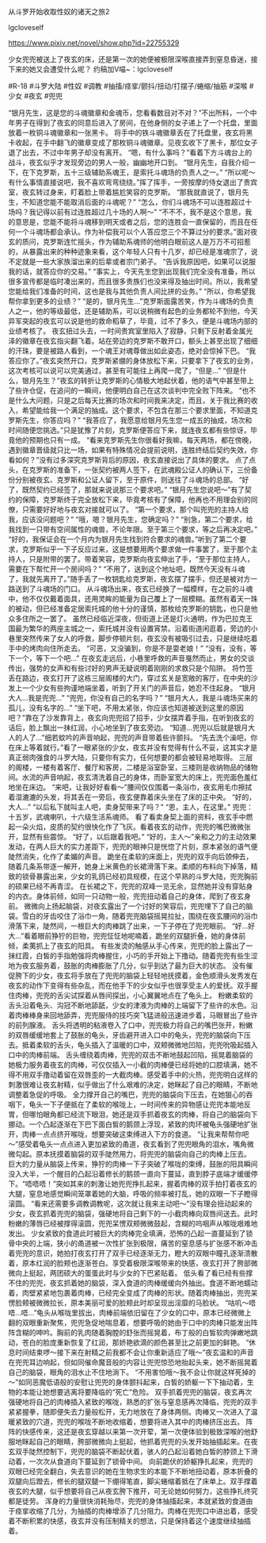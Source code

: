 从斗罗开始收取性奴的诸天之旅2

lgcloveself

https://www.pixiv.net/novel/show.php?id=22755329

少女兜兜被送上了夜玄的床，还是第一次的她便被极限深喉直接弄到窒息昏迷，接下来的她又会遭受什么呢？
约稿加V喵~：lgcloveself

#R-18
#斗罗大陆
#性奴
#调教
#抽搐/痉挛/颤抖/扭动/打摆子/蜷缩/抽筋
#深喉
#少女
#夜玄
#兜兜


“银月先生，这是您的斗魂徽章和金魂币，您看看数目对不对？”不出所料，一个中年男子在得到了夜玄的同意后进入了房间，在他身侧的女子递上了一个托盘，里面放着一枚铜斗魂徽章和一张黑卡。
    将手中的铁斗魂徽章丢在了托盘里，夜玄将黑卡收起，在手中翻飞的徽章变成了那枚铜斗魂徽章。见夜玄收下了黑卡，那位女子退了出去，不过中年男子却没有离开。
    “嗯，有什么事吗？”看着下方斗魂台上的战斗，夜玄似乎才发现旁边的男人一般，幽幽地开口到。
    “银月先生，自我介绍一下，在下克罗斯，五十三级辅助系魂王，是索托斗魂场的负责人之一。”
    “所以呢～有什么事情直接说吧，我不喜欢弯弯绕绕。”挥了挥手，一旁按摩的侍女退出了贵宾室，夜玄转过身来，盯着脸上带着尴尬笑容的克罗斯。
    “那我就直说了，银月先生，不知道您能不能取消后面的斗魂呢？”
    “怎么，你们斗魂场不可以连胜超过十场吗？我记得以前有过连胜超过几十场的人啊～”
    “不不不，我不是这个意思，我的意思是，您能不能将斗魂移到明天或者之后，您的连胜会一直保留的，而且在任何一个斗魂场都会承认。作为补偿我可以个人答应您三个不算过分的要求。”面对夜玄的质问，克罗斯连忙摇头，作为辅助系魂师的他明白眼前这人是万万不可招惹的，从暴露出来的种种迹象来看，这个年轻人只有十几岁，却已经是准魂宗了，说不定就是一些大家族溜出来的后辈或者宗门弟子。
    “告诉我原因吧，如果可以说服我的话，就答应你的交易。”
    “事实上，今天先生您到出现我们完全没有准备，所以很多宣传都是临时凑出来的，而且很多贵族们也没来得及抽出时间。所以，我希望您能给我们准备的时间，这也是我与其他负责人间比拼的业务。”
    “所以，你希望我帮你拿到更多的业绩？”
    “是的，银月先生…”克罗斯面露苦笑，作为斗魂场的负责人之一，他的等级最低，还是辅助系，可以说稍微有起色的业务都轮不到他，今天异军突起的夜玄可以说是他的救命稻草了，毕竟，过不了多久，便是斗魂场内部的业绩考核了。
    夜玄扭过头去，一时间贵宾室里陷入了寂静，只剩下反射着金属光泽的徽章在夜玄指尖翻飞着。站在旁边的克罗斯不敢开口，额头上甚至出现了细细的汗珠，要是被路人看到，一个魂王对魂尊做出如此姿态，绝对会惊掉下巴。
    “我答应你了。”夜玄突然开口，克罗斯紧绷的身体放松下来，只要拿下了夜玄的业务，这次考核可以说可以完美通过，甚至有可能往上再爬一爬了，“但是…”
    “但是什么，银月先生？”夜玄的转折让克罗斯的心情极大地起伏着，他的语气中甚至带上了些许仓促，在追问的一瞬间，他便明白自己在这次谈判中完全败下阵来。
    “也不是什么大问题，只是之后每天比赛的场次和时间我来决定，而且，关于我比赛的收入，希望能给我一个满足的抽成。这个要求，不包含在那三个要求里面，不知道克罗斯先生，你答应吗？”
    “我答应了，我愿意给银月先生您一成五的抽成，场次和时间随便您挑选。”只是犹豫了片刻，克罗斯便答应下来，就连夜玄都有些惊讶，毕竟他的预期也只有一成。
    “看来克罗斯先生你很看好我嘛，每天两场，都在傍晚，遇到徽章晋级就只比一场，如果有特殊情况会提前说明，连胜终结后契约失效，你看如何？”没有过多深究克罗斯背后的原因，夜玄直接说出了具体的要求。
    点了点头，在克罗斯的准备下，一张契约被两人签下，在武魂殿公证人的确认下，三份备份分别被夜玄、克罗斯和公证人留下，至于原件，则送往了斗魂场的总部。
    “好了，既然契约已经签了，那就来说说那三个要求吧。”
    “银月先生您说吧～”有了契约的保障，克罗斯终于完全放松下来，毕竟考核有了保障，他再也不用理会别的同僚，只需要好好地与夜玄对接就可以了。
    “第一个要求，那个叫兜兜的主持人给我，应该没问题吧？”
    “哦，嗯？银月先生，您确定吗？”
    “别急，第二个要求，给我找到一只带有空间属性的魂兽，不论年限。至于第三个要求，等之后再决定吧。”
    “好的，我保证会在一个月内为银月先生找到符合要求的魂兽。”听到了第二个要求，克罗斯似乎一下子反应过来，这是想要用两个要求做一件事罢了，至于那个主持人，只是附带的罢了。带着笑容，克罗斯向夜玄伸出了手，“至于那位主持人，需要在下帮忙开一个房间吗？”
    “不用了，送到这个地址吧，既然今天没有斗魂了，我就先离开了。”随手丢了一枚钥匙给克罗斯，夜玄摆了摆手，但还是被对方一路送到了斗魂场的门口。
    从斗魂场出来，夜玄已经换了一幅模样，在之前的斗魂中，他不仅仅戴着面具，还用灵眸的能量为自己覆上了一层模糊。虽然有着天一珠的被动，但已经准备定居索托城的他十分的谨慎，那枚给克罗斯的钥匙，也只是他众多住所之一罢了。
    虽然已经临近深夜，但街道上还是灯火通明，作为巴拉克王国最为繁华的两座主城之一，索托城并没有设置宵禁。沿着街道闲逛着，旁边的小巷里突然传来了女人的呼救，脚步停顿片刻，夜玄没有被吸引过去，只是继续吃着手中的烤肉向住所走去。
    “可恶，又没骗到，你是不是耍老娘！”
    “没有，没有，等下一个，等下一个吧…”
    在夜玄走远后，小巷里呼救的声音戛然而止，男女的交谈传出，强势的女声和有些讨好的男声无疑说明着刚刚的求救只是个陷阱。
    将竹签丢在路边，夜玄打开了这栋三层阁楼的大门，穿过玄关是宽敞的客厅，在中央的沙发上一个少女有些拘谨地端坐着，听到了开关门的声音后，她忍不住起身。
    “银月大人…我是兜兜…”
    “兜兜，你没有自己的名字吗？”
    “银月大人，我是斗魂场买来的孤儿，没有名字的…”
    “坐下吧，不用太紧张，你应该也知道被送到这里的原因吧？”靠在了沙发靠背上，夜玄向兜兜招了招手，少女摆弄着手指，在听到夜玄的话后，脸上飘出一抹红润，小心地坐到了夜玄旁边。
    “知道…兜兜以后就是银月大人的人了…”细若蚊吟的声音响起，兜兜的声音带着些许颤抖。
    “先去洗个澡吧，你在床上等着就行。”看了一眼紧张的少女，夜玄并没有觉得有什么不妥，这其实才是真正弱肉强食的斗罗大陆，只要你有实力，任何想要的都会被轻易地取得。
    三层的阁楼，一楼有着客厅、餐厅和客房，二楼是浴室卧室，三楼则是收纳物品的储物间。水流的声音响起，夜玄清洗着自己的身体，而卧室宽大的床上，兜兜面色羞红地坐在床边。
    “来吧，让我好好看看～”腰间仅仅围着一条浴巾，夜玄用毛巾擦拭着湿漉漉的头发，将其丢在一旁后，夜玄便靠着床头坐在了床的正中央。
    “好的，大人…”
    “以后私下就叫主人吧，卖身契带来了吗？”
    “恩，主人，在这里。”
    兜兜：十五岁，武魂喇叭，十六级生活系魂师。
    看了看卖身契上面的资料，夜玄手中燃起一朵火焰，皮质的契约很快化作了飞灰。看着夜玄的动作，兜兜的嘴巴微微张开，显然有些震惊。
    “好了，以后跟着我吧。”
    “好的，主人～”亲和之力的主动效果发动，在两人巨大的实力差距下，兜兜的眼神只是恍惚了片刻，原本紧张的语气便陡然消失，化作了柔媚的声音。
    跪坐在柔软的床面上，兜兜的双手向后颈伸去，随着几条系带逐一解开，她身上米黄色的长裙滑落下来。柔顺的布料向下掉落，精致的锁骨暴露出来，少女的乳鸽已经初具规模，在这个早熟的斗罗大陆，兜兜胸前的硕果已经不再青涩。
    在长裙之下，兜兜的双峰一览无余，显然她并没有穿贴身的内衣。身体前倾，如同一只动物一般，兜兜扭动着自己的身体，爬到了夜玄身前。
    微微向上扬起脑袋，对夜玄露出了一个讨好的笑容后，兜兜埋下了自己的脑袋。雪白的牙齿咬住了浴巾一角，随着兜兜脑袋摇晃拉扯，围绕在夜玄腰间的浴巾滑落下来，陡然间，一根巨大的肉棒跳了出来，一下子停在了兜兜眼前。
    “好…好大…”看着眼前狰狞的巨物，兜兜怔怔地呢喃着，跪坐的双腿折叠，她的身体前倾，柔荑抓上了夜玄的阳具。
    有些发烫的触感从手心传来，兜兜的脸上露出了一抹红霞，白皙的手指勉强将肉棒握住，小巧的手开始上下撸动。随着兜兜有些生涩地为夜玄服务着，鼓胀的肉棒膨胀了几分，似乎到达了最为巨大的状态。
    没有催促胯下的少女，夜玄将手放在了兜兜的脑袋上轻轻地抚摸着，金色顺滑头发秀发在夜玄的动作下变得有些杂乱，而在他手下的少女似乎也很享受主人的爱抚。双手握住肉棒，兜兜的舌尖试探着从唇间探出，小心翼翼地点在了龟头上。
    粉嫩柔软的舌头沿着龟头、沟冠不断地舔舐，少女的津液为肉棒的上端留下了些许的水色。沿着肉棒棒身来回地舔弄，兜兜服侍的技巧突飞猛进般迅速进步着，马眼冒出了些许的前列腺液。
    舌头将透明的粘液卷入了口中，兜兜极力将自己的嘴巴张开，粉嫩的双唇缓缓地套上了鼓胀的龟头，牙齿避开进入口中的龟头，兜兜的脑袋向下压去。抵着柔软的舌头，龟头插入了温暖的口中，双颊微微地凹陷，兜兜吮吸起插入口中的肉棒前端。
    舌头缠绕着肉棒，兜兜的双击不断地鼓起凹陷，摇晃着脑袋的她极力服务着夜玄的肉棒，可仅仅插入一小截的肉棒便已经将她的口腔填满，她不得不用双手撸动着留在双唇歪的一大截肉棒。感受着手中的火热，兜兜明白这样的刺激很难让夜玄射精，似乎做出了什么艰难的决定，她眯起了自己的眼睛，不断地调整着急促的呼吸。
    全力撑开自己的嘴巴，兜兜的脑袋向下压去，在她狠心的吞咽下，龟头一下子便抵在了柔软的喉咙上，一时间传来的异物感让兜兜本能地反胃，但哪怕眼角都已经流下眼泪，她还是双手抓着夜玄的肉棒，将自己的脑袋向下挪动。一个凸起逐渐在下巴下面白皙的鹅颈上浮现，紧致的肉环被龟头强硬地扩张开，肉棒一点点挤开喉咙，想要突破这束缚进入下方的食道。
    “让我来帮帮你吧～”感受着龟头一点点进入更加紧致的甬道，夜玄看到了兜兜眼角的泪水，嘴角微微勾起。原本抚摸着脑袋的双手陡然用力，将兜兜的脑袋向自己的肉棒上压去。
    巨大的力量从脑袋上传来，狰狞的肉棒一下子突破了喉咙的束缚，鼓胀的阳具瞬间没入大半，一个醒目的凸起沿着修长的鹅颈一直向下蔓延，直到脖子底端才缓缓停下。“唔唔唔！”突如其来的刺激让她兜兜挣扎起来，握着肉棒的双手拍打着夜玄的大腿，窒息地感觉瞬间笼罩着她的大脑，呼吸的频率被打乱，她的双眼一下子瞪得滚圆。
    “看来还需要多调教调教呢，这次就让我来主动吧～”没有理会扭动起来的少女，夜玄抓着兜兜的脑袋，强硬地将自己剩下的一小截肉棒向双唇间送去。此时粉嫩的薄唇已经被撑得滚圆，兜兜呆愣双颊微微鼓起，含糊的呜咽声从喉咙艰难地发出。
    少女紧致的食道此时被巨大的肉棒完全填满，恐怖的凸起一直蔓延到了锁骨中央的上端，狭小的甬道被一次性扩张到极限，痛苦的窒息感与扩张感不断冲击着兜兜的意识，她拍打夜玄打开了双手已经逐渐无力，瞪大的双眼中瞳孔逐渐溃散着，原本红润的脸颊也逐渐苍白。享受着极限深喉带来的快感，夜玄打开了胯部微微向上挺起，两团硕大的蛋蛋此时与少女的下巴紧贴着。
    低头看了看已经有些撑不住的兜兜，夜玄抓着她的脑袋，深入食道的肉棒缓缓向外抽出。食道不断地蠕动着，肉壁紧紧地包裹着肉棒，已经完全变成了肉棒的形状。随着肉棒抽出，兜兜呆愣脸颊被微微拉长，原本美丽可爱的脸颊此时却呈现出淫靡的马脸状。
    “咕叽～唔唔…唔…”龟头从喉咙里拔出，肉棒前端依旧留在了少女的口中，原本已经微微上翻的双眼重新聚焦，兜兜急促地喘息着，想要呼吸的她由于口中的肉棒只能发出阵阵含糊的呻吟。胸前的乳肉随着胸膛的舒张而摇晃着，布丁般的白皙软肉弹嫩地跳动，苍白的脸庞重新恢复了红润，那娇艳欲滴的颜色甚至比之前更加的鲜艳。
    “休息时间结束啰～接下来在射精之前我都不会让你重新适应了哦～”夜玄温和的声音在兜兜耳边响起，但如同催命魔音般的内容让兜兜惊恐地抬起头来，她不断摇晃着自己的脑袋，眼角的泪水止不住地淌下。
    “不用害怕哦～我不会让你就这样死掉的～”如同恶魔低语般的安慰让兜兜的身体颤抖起来，白皙的娇躯一下下抽动着，生物的本能让她想要逃离将要降临的“死亡”危险。
    双手抓着兜兜的脑袋，夜玄再次强硬地将自己的肉棒插入紧致的喉咙，熟悉的扩张与窒息感再次降临，兜兜的双手紧紧握拳，随即便失去力量般松开，无力地放在了身体两侧。肉棒又一次进入了温暖紧致的穴道，兜兜的喉咙不断地收缩着，想要将进入其中的肉棒挤压出去。
    阵阵的快感传来，这还是夜玄穿越以来第一次开荤，第一次便体验到极致深喉的他舒服地眯起自己的眼睛，胯部微微向上挺起，他抓着兜兜的头发开始抽插起来。在夜玄双手陡然控制下，兜兜的脑袋不断起伏着，骇人的凸起沿着她白皙的脖颈上下滑动着，一次次从食道向下蔓延到了锁骨中间。
    向前跪伏的娇躯挣扎起来，兜兜的双眼已经完全翻白，失去意识的她在生物求生的本能下不断地扭动着，原本折叠的双腿向后蹬去，修长的腿双腿一下绷得笔直，脚尖蜷缩着抵在了床单上。双手撑着夜玄的大腿，似乎想要将自己从夜玄胯下推开，可无论她如何努力，这些挣扎终究都是徒劳。
    浑身的力量很快消耗殆尽，兜兜的身体抽搐起来，本就紧致的食道由于痉挛收缩了几分，为抽插的肉棒增添了几分阻力。肉棒在兜兜口中进出着，感受着不断积累的快感，夜玄并没有压制精关的想法，只是保持着这个速度继续抽插着。
